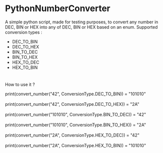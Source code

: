 # PythonNumberConverter
A simple python script, made for testing purposes, to convert any number in DEC, BIN or HEX into any of DEC, BIN or HEX based on an enum.
Supported conversion types :
- DEC_TO_BIN
- DEC_TO_HEX
- BIN_TO_DEC
- BIN_TO_HEX
- HEX_TO_DEC
- HEX_TO_BIN
#
How to use it ?

print(convert_number("42", ConversionType.DEC_TO_BIN))   = "101010" <br />
<br />
print(convert_number("42", ConversionType.DEC_TO_HEX))   = "2A"<br />
<br />
print(convert_number("101010", ConversionType.BIN_TO_DEC))  = "42"<br />
<br />
print(convert_number("101010", ConversionType.BIN_TO_HEX))  = "2A"<br />
<br />
print(convert_number("2A", ConversionType.HEX_TO_DEC))   = "42"<br />
<br />
print(convert_number("2A", ConversionType.HEX_TO_BIN))   = "101010"

